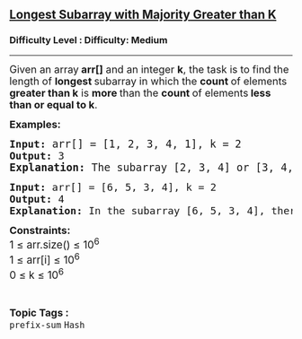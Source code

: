 <h2><a href="https://www.geeksforgeeks.org/problems/longest-subarray-with-majority-greater-than-k/1?_gl=1*pkuqfr*_up*MQ..*_gs*MQ..&gclid=CjwKCAjw--K_BhB5EiwAuwYoylK5XzDwQqyzmbeNyd6lbwEki04LPSPJ3QfSMrU-U2MbFA0DRoegrBoCPiYQAvD_BwE&gbraid=0AAAAAC9yBkDs_DoJKxMS1sI6NNYmbwb_h">Longest Subarray with Majority Greater than K</a></h2><h3>Difficulty Level : Difficulty: Medium</h3><hr><div class="problems_problem_content__Xm_eO"><p><span style="font-size: 18px;">Given an array<strong> arr[]</strong> and an integer <strong>k</strong>, the task is to find the length of <strong>longest </strong>subarray in which the <strong>count </strong>of elements<strong> greater than k</strong> is <strong>more </strong>than the <strong>count </strong>of elements<strong> less than or equal to k</strong>.</span></p>
<p><strong><span style="font-size: 18px;">Examples:</span></strong></p>
<pre><strong><span style="font-size: 18px;">Input:</span><span style="font-size: 18px;"> </span></strong><span style="font-size: 18px;"><span style="font-size: 14pt;">arr[]</span><span style="font-size: 14pt;"> = [1, 2, 3, 4, 1], k = 2</span>
<strong>Output: </strong></span><span style="font-size: 18px;">3<br></span><strong><span style="font-size: 14pt;">Explanation: </span></strong><span style="font-size: 18.6667px;">The subarray [2, 3, 4] or [3, 4, 1] satisfy the given condition, and there is no subarray of length 4 or 5 which will hold the given condition, so the answer is 3.</span></pre>
<pre><span style="font-size: 18px;"><strong>Input: </strong>arr[] = [6, 5, 3, 4], k = 2
<strong>Output: </strong></span><span style="font-size: 18px;">4<br><strong>Explanation:</strong> In the subarray [6, 5, 3, 4], there are 4 elements &gt; 2 and 0 elements &lt;= 2, so it is the longest subarray.</span></pre>
<p><strong><span style="font-size: 18px;">Constraints:</span></strong><br><span style="font-size: 14pt;">1 ≤ arr.size() ≤ 10<sup>6 <br></sup>1 ≤ arr[i] ≤ 10<sup>6<br></sup><span style="font-size: 14pt;">0 ≤ k ≤ 10<sup>6</sup></span></span></p></div><br><p><span style=font-size:18px><strong>Topic Tags : </strong><br><code>prefix-sum</code>&nbsp;<code>Hash</code>&nbsp;